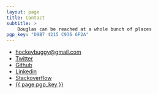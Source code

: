 ```yaml
---
layout: page
title: Contact
subtitle: >
    Douglas can be reached at a whole bunch of places
pgp_key: "D9B7 4215 C936 6F2A"
---
```


<ul id="contacts-list">
  <li class="col-md-4">
    <div>
      <a href="mailto:hockeybuggy@gmail.com">hockeybuggy&#64;gmail.com</a>
    </div>
  </li>

  <li class="col-md-4">
    <div>
      <a href="https://twitter.com/hockeybuggy">Twitter</a>
    </div>
  </li>

  <li class="col-md-4">
    <div>
      <a href="https://github.com/hockeybuggy">Github</a>
    </div>
  </li>

  <li class="col-md-4">
    <div>
      <a href="https://www.linkedin.com/in/douglas-anderson-00636b32" data-proofer-ignore>Linkedin</a>
    </div>
  </li>

  <li class="col-md-4">
    <div>
      <a href="http://stackoverflow.com/users/1745922/douglas-anderson">Stackoverflow</a>
    </div>
  </li>

  <li class="col-md-4">
    <div>
      <a href="https://keybase.io/hockeybuggy">{{ page.pgp_key }}</a>
    </div>
  </li>
</ul>
